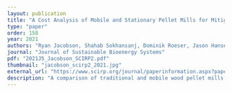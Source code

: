```yaml
---
layout: publication
title: "A Cost Analysis of Mobile and Stationary Pellet Mills for Mitigating Wildfire Costs"
type: "paper"
order: 158
year: 2021
authors: "Ryan Jacobson, Shahab Sokhansanj, Dominik Roeser, Jason Hansen, Bhushan Gopaluni, Xiaotao Bi"
journal: "Journal of Sustainable Bioenergy Systems"
pdf: "2021J5_Jacobson_SCIRP2.pdf"
thumbnail: "jacobson_scirp2_2021.jpg"
external_url: "https://www.scirp.org/journal/paperinformation.aspx?paperid=112080"
description: "A comparison of traditional and mobile wood pellet mills found that mobile systems had higher production costs. Wildfire suppression costs have consistently exceeded British Columbia’s budget set for such activities. Pelletization of excess wood for bioenergy applications has been proposed as a possible method of reducing the overall costs of fighting wildfires. In this study, a traditional pellet mill produces wood pellets from new, marginal feedstocks for $182.24 ± 24.47 tonne−1 and a mobile pellet production system produces wood pellets for $402.71 ± 24.18 tonne−1 . The traditional pellet mill produces 90,000 tonnes∙yr−1 with harvest residues being collected in the forest, transported to the pellet mill, dried, chipped, pelletized and then stored. The mobile system collects harvest residues from the forest, transports them to the forest landing where the trailer-mounted mobile pellet system is established and is then ground, pelletized and dried if needed. The mobile system uses a novel high moisture pelletization system and harvest residues to heat the biomass dryer used in the system. The mobile pellet system requires 22 systems to produce 90,000 tonnes∙yr−1 and each system should relocate 9 times in a year to minimize production costs related to feedstock quality and scarcity. These mobile pellet systems can allow increased forest management in forest areas at high risk for wildfires and reduce the cost of suppressing wildfires in treated areas."
---
```

